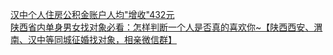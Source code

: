   
[汉中个人住房公积金账户人均&quot;增收&quot;432元](http://www.dianyue.me/archives/874/kpsfml2w170nf4xo/)  
[陕西省内单身男女找对象必看：怎样判断一个人是否真的喜欢你~【陕西西安、渭南、汉中等同城征婚找对象，相亲微信群】](http://www.dianyue.me/archives/444/5l102wd0miqaagwt/)